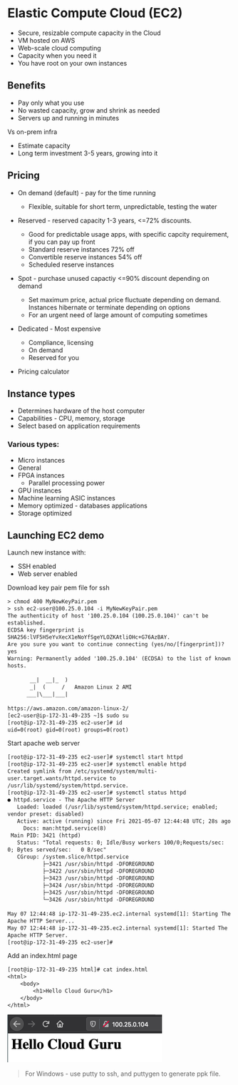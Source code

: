 # Elastic Compute Cloud (EC2)

- Secure, resizable compute capacity in the Cloud
- VM hosted on AWS
- Web-scale cloud computing
- Capacity when you need it
- You have root on your own instances

## Benefits
- Pay only what you use
- No wasted capacity, grow and shrink as needed
- Servers up and running in minutes

Vs on-prem infra
- Estimate capacity
- Long term investment 3-5 years, growing into it

## Pricing
- On demand (default) - pay for the time running
  - Flexible, suitable for short term, unpredictable, testing the water
- Reserved - reserved capacity 1-3 years, <=72% discounts.
  - Good for predictable usage apps, with specific capcity requirement, if you can pay up front
  - Standard reserve instances 72% off
  - Convertible reserve instances 54% off
  - Scheduled reserve instances 
- Spot - purchase unused capactiy <=90% discount depending on demand
  - Set maximum price, actual price fluctuate depending on demand. Instances hibernate or terminate depending on options
  - For an urgent need of large amount of computing sometimes
- Dedicated - Most expensive
  - Compliance, licensing
  - On demand 
  - Reserved for you

- Pricing calculator

## Instance types

- Determines hardware of the host computer
- Capabilities - CPU, memory, storage
- Select based on application requirements

### Various types:
- Micro instances
- General
- FPGA instances
  - Parallel processing power
- GPU instances
- Machine learning ASIC instances
- Memory optimized - databases applications
- Storage optimized

## Launching EC2 demo
Launch new instance with:
- SSH enabled
- Web server enabled

Download key pair pem file for ssh
```
> chmod 400 MyNewKeyPair.pem
> ssh ec2-user@100.25.0.104 -i MyNewKeyPair.pem
The authenticity of host '100.25.0.104 (100.25.0.104)' can't be established.
ECDSA key fingerprint is SHA256:lVF5H5eYvXecX1eNoYfSgeYLOZKAtliOHc+G76AzBAY.
Are you sure you want to continue connecting (yes/no/[fingerprint])? yes
Warning: Permanently added '100.25.0.104' (ECDSA) to the list of known hosts.

       __|  __|_  )
       _|  (     /   Amazon Linux 2 AMI
      ___|\___|___|

https://aws.amazon.com/amazon-linux-2/
[ec2-user@ip-172-31-49-235 ~]$ sudo su
[root@ip-172-31-49-235 ec2-user]# id
uid=0(root) gid=0(root) groups=0(root)
```

Start apache web server
```
[root@ip-172-31-49-235 ec2-user]# systemctl start httpd
[root@ip-172-31-49-235 ec2-user]# systemctl enable httpd
Created symlink from /etc/systemd/system/multi-user.target.wants/httpd.service to /usr/lib/systemd/system/httpd.service.
[root@ip-172-31-49-235 ec2-user]# systemctl status httpd
● httpd.service - The Apache HTTP Server
   Loaded: loaded (/usr/lib/systemd/system/httpd.service; enabled; vendor preset: disabled)
   Active: active (running) since Fri 2021-05-07 12:44:48 UTC; 28s ago
     Docs: man:httpd.service(8)
 Main PID: 3421 (httpd)
   Status: "Total requests: 0; Idle/Busy workers 100/0;Requests/sec: 0; Bytes served/sec:   0 B/sec"
   CGroup: /system.slice/httpd.service
           ├─3421 /usr/sbin/httpd -DFOREGROUND
           ├─3422 /usr/sbin/httpd -DFOREGROUND
           ├─3423 /usr/sbin/httpd -DFOREGROUND
           ├─3424 /usr/sbin/httpd -DFOREGROUND
           ├─3425 /usr/sbin/httpd -DFOREGROUND
           └─3426 /usr/sbin/httpd -DFOREGROUND

May 07 12:44:48 ip-172-31-49-235.ec2.internal systemd[1]: Starting The Apache HTTP Server...
May 07 12:44:48 ip-172-31-49-235.ec2.internal systemd[1]: Started The Apache HTTP Server.
[root@ip-172-31-49-235 ec2-user]#
```

Add an index.html page
```
[root@ip-172-31-49-235 html]# cat index.html
<html>
	<body>
		<h1>Hello Cloud Guru</h1>
	</body>
</html>
```

![webpage](./webpage.png)

> For Windows - use putty to ssh, and puttygen to generate ppk file.


